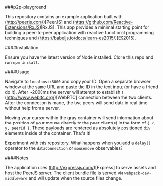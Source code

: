###p2p-playground

This repository contains an example application built with
(http://peerjs.com/)[PeerJS] and
(https://github.com/Reactive-Extensions/RxJS)[RxJS]. This app provides a minimal
starting point for building a peer-to-peer application with reactive functional
programming techniques and (https://babeljs.io/docs/learn-es2015/)[ES2015].

####Installation

Ensure you have the latest version of Node installed. Clone this repo and run
`npm install`.

####Usage

Navigate to `localhost:8000` and copy your ID. Open a separate browser window at
the same URL and paste the ID in the text input (or have a friend do it). After
~2000ms the server will attempt to establish a (http://www.webrtc.org/)[WebRTC]
connection between the two clients. After the connection is made, the two
peers will send data in real time without help from a server.

Moving your cursor within the gray container will send information about the
position of your mouse directly to the peer client(s) in the form of
`{ x, y, peerId }`. These payloads are rendered as absolutely positioned `div`
elements inside of the container. That's it!

Experiment with this repository. What happens when you add a `delay()` operator
to the `dataConnection` or `mousemove` observables?

####Notes

The application uses (http://expressjs.com/)[Express] to serve assets and host
the PeerJS server. The client bundle file is served via `webpack-dev-middleware`
and will update when the source files change.
